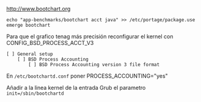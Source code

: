 
http://www.bootchart.org

	echo "app-benchmarks/bootchart acct java" >> /etc/portage/package.use
	emerge bootchart


Para que el grafico tenag más precisión reconfigurar el kernel con CONFIG_BSD_PROCESS_ACCT_V3

	[ ] General setup
		[ ] BSD Process Accounting
			[ ] BSD Process Accounting version 3 file format

En `/etc/bootchartd.conf` poner PROCESS_ACCOUNTING="yes"

Añadir a la linea kernel de la entrada Grub el parametro `init=/sbin/bootchartd`
